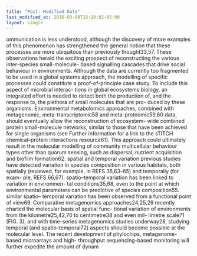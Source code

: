 ```yaml
---
title: "Post: Modified Date"
last_modified_at: 2016-03-09T16:20:02-05:00
layout: single
---
```


ommunication is less understood, although the discovery of more examples of this phenomenon has strengthened
the general notion that these processes
are more ubiquitous than previously thought33,57. These observations herald
the exciting prospect of reconstructing
the various inter-species small-molecule- based signalling cascades that drive social behaviour in environments. Although
the data are currently too fragmented
to be used in a global systems approach, the modelling of specific processes could constitute a proof-of-principle case study. To include this aspect of microbial interac- tions in global ecosystems biology, an integrated effort is needed to detect both the production of, and the response to, the plethora of small molecules that are pro- duced by these organisms. Environmental metabolomics approaches, combined with metagenomic, meta-transcriptomic58 and meta-proteomic59,60 data, should eventually allow the reconstruction of ecosystem- wide combined protein small-molecule networks, similar to those that have been achieved for single organisms (see Further information for a link to the sTITCH chemical–protein interactions resource61). This approach could ultimately result in the molecular modelling of community multicellular behaviour types other than quorum sensing, such as dispersal, nutrient acquisition and biofilm formation62.
spatial and temporal variation
previous studies have detected variation in species composition in various habitats, both spatially (reviewed, for example,
in REFS 35,63–65) and temporally (for exam- ple, REFS 66,67). spatio–temporal variation has been linked to variation in environmen- tal conditions35,68, even to the point at which environmental parameters can be predictive of species composition55. similar spatio– temporal variation has been observed from a functional point of view69. Comparative metagenomics approaches24,25,29 recently charted the molecular basis of spatial func- tional variation of environments from the kilometre25,42,70 to centimetre38 and even mil- limetre scale71 (FIG. 3), and with time-series metagenomics studies underway28, studying temporal (and spatio–temporal72) aspects should become possible at the molecular level. The recent development of phylochips, metagenome-based microarrays and high- throughput sequencing-based monitoring will further expedite the amount of dynam
